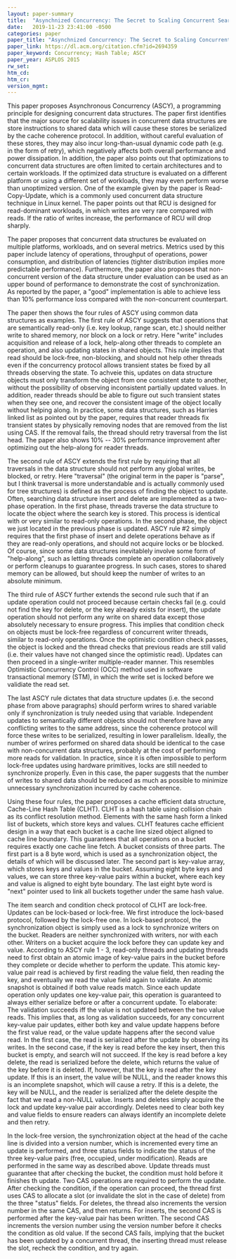 ```yaml
---
layout: paper-summary
title:  "Asynchnized Concurrency: The Secret to Scaling Concurrent Search Data Structures"
date:   2019-11-23 23:41:00 -0500
categories: paper
paper_title: "Asynchnized Concurrency: The Secret to Scaling Concurrent Search Data Structures"
paper_link: https://dl.acm.org/citation.cfm?id=2694359
paper_keyword: Concurrency; Hash Table; ASCY
paper_year: ASPLOS 2015
rw_set:
htm_cd:
htm_cr:
version_mgmt:
---
```


This paper proposes Asynchronous Concurrency (ASCY), a programming principle for designing concurrent data structures.
The paper first identifies that the major source for scalability issues in concurrent data structures are store instructions
to shared data which will cause these stores be serialized by the cache coherence protocol. In addition, without careful
evaluation of these stores, they may also incur long-than-usual dynamic code path (e.g. in the form of retry), which 
negatively affects both overall performance and power dissipation. In addition, the paper also points out that optimizations
to concurrent data structures are often limited to certain architectures and to certain workloads. If the optimized
data structure is evaluated on a different platform or using a different set of workloads, they may even perform worse
than unoptimized version. One of the example given by the paper is Read-Copy-Update, which is a commonly used concurrent
data structure technique in Linux kernel. The paper points out that RCU is designed for read-dominant workloads, in which
writes are very rare compared with reads. If the ratio of writes increase, the performance of RCU will drop sharply.

The paper proposes that concurrent data structures be evaluated on multiple platforms, workloads, and on several
metrics. Metrics used by this paper include latency of operations, throughput of operations, power consumption, and 
distribution of latencies (tighter distribution implies more predictable performance). Furthermore, the paper also proposes
that non-concurrent version of the data structure under evaluation can be used as an upper bound of performance to
demonstrate the cost of synchronization. As reported by the paper, a "good" implementation is able to achieve less than
10% performance loss compared with the non-concurrent counterpart. 

The paper then shows the four rules of ASCY using common data structures as examples. The first rule of ASCY suggests that
operations that are semantically read-only (i.e. key lookup, range scan, etc.) should neither write to shared memory, nor
block on a lock or retry. Here "write" includes acquisition and release of a lock, help-along other threads to complete 
an operation, and also updating states in shared objects. This rule implies that read should be lock-free, non-blocking,
and should not help other threads even if the concurrency protocol allows transient states be fixed by all threads 
observing the state. To achveie this, updates on data structure objects must only transform the object from one consistent 
state to another, without the possibility of observing inconsistent partially updated values. In addition, reader threads
should be able to figure out such transient states when they see one, and recover the consistent image of the object locally
without helping along. In practice, some data structures, such as Harries linked list as pointed out by the paper, requires
that reader threads fix transient states by physically removing nodes that are removed from the list using CAS. If the removal
fails, the thread should retry traversal from the list head. The paper also shows 10% -- 30% performance improvement after 
optimizing out the help-along for reader threads. 

The second rule of ASCY extends the first rule by requiring that all traversals in the data structure should not perform
any global writes, be blocked, or retry. Here "traversal" (the original term in the paper is "parse", but I think traversal
is more understandable and is actually commonly used for tree structures) is defined as the process of finding the object
to update. Often, searching data structure insert and delete are implemented as a two-phase operation. In the first phase,
threads traverse the data structure to locate the object where the search key is stored. This process is identical with or 
very similar to read-only operations. In the second phase, the object we just located in the previous phase is updated. 
ASCY rule #2 simply requires that the first phase of insert and delete operations behave as if they are read-only operations,
and should not acquire locks or be blocked. Of course, since some data structures inevitablely involve some form of "help-along",
such as letting threads complete an operation collaboratively or perform cleanups to guarantee progress. In such cases,
stores to shared memory can be allowed, but should keep the number of writes to an absolute minimum.

The third rule of ASCY further extends the second rule such that if an update operation could not proceed because certain
checks fail (e.g. could not find the key for delete, or the key already exists for insert), the update operation should
not perform any write on shared data except those absolutely necessary to ensure progress. This implies that condition
check on objects must be lock-free regardless of concurrent writer threads, similar to read-only operations. Once the 
optimistic condition check passes, the object is locked and the thread checks that previous reads are still valid
(i.e. their values have not changed since the optimistic read). Updates can then proceed in a single-writer multiple-reader
manner. This resembles Optimistic Concurrency Control (OCC) method used in software transactional memory (STM),
in which the write set is locked before we validiate the read set.

The last ASCY rule dictates that data structure updates (i.e. the second phase from above paragraphs) should perform
wrires to shared variable only if synchronization is truly needed using that variable. Independent updates to semantically
different objects should not therefore have any conflicting writes to the same address, since the coherence protocol
will force these writes to be serialized, resulting in lower parallelism. Ideally, the number of wrires performed on
shared data should be identical to the case with non-concurrent data structures, probably at the cost of performing more 
reads for validation. In practice, since it is often impossible to perform lock-free updates using hardware primitives,
locks are still needed to synchronize properly. Even in this case, the paper suggests that the number of writes to
shared data should be reduced as much as possible to minimize unnecessary synchronization incurred by cache coherence. 

Using these four rules, the paper proposes a cache efficient data structure, Cache-Line Hash Table (CLHT). CLHT is a 
hash table using collision chain as its conflict resolution method. Elements with the same hash form a linked
list of buckets, which store keys and values. CLHT features cache efficient design in a way that each bucket is a 
cache line sized object aligned to cache line boundary. This guarantees that all operations on a bucket requires
exactly one cache line fetch. A bucket consists of three parts. The first part is a 8 byte word, which is used as 
a synchronization object, the details of which will be discussed later. The second part is key-value array, which
stores keys and values in the bucket. Assuming eight byte keys and values, we can store three key-value pairs within a 
bucket, where each key and value is aligned to eight byte boundary. The last eight byte word is "next" pointer used
to link all buckets together under the same hash value. 

The item search and condition check protocol of CLHT are lock-free. Updates can be lock-based or lock-free. We 
first introduce the lock-based protocol, followed by the lock-free one. In lock-based protocol, the synchronization
object is simply used as a lock to synchronize writers on the bucket. Readers are neither synchronized with writers, 
nor with each other. Writers on a bucket acquire the lock before they can update key and value. According to ASCY rule
1 - 3, read-only threads and updating threads need to first obtain an atomic image of key-value pairs in the bucket
before they complete or decide whether to perform the update. This atomic key-value pair read is achieved by first
reading the value field, then reading the key, and eventually we read the value field again to validate. An atomic 
snapshot is obtained if both value reads match. Since each update operation only updates one key-value pair, this operation
is guaranteed to always either serialize before or after a concurrent update. To elaborate: The validation succeeds iff
the value is not updated between the two value reads. This implies that, as long as validation succeeds, for any concurrent 
key-value pair updates, either both key and value update happens before the first value read, or the value update happens
after the second value read. In the first case, the read is serialized after the update by observing its writes. 
In the second case, if the key is read before the key insert, then this bucket is empty, and search will not succeed.
If the key is read before a key delete, the read is serialized before the delete, which returns the value of the key
before it is deleted. If, however, that the key is read after the key update. If this is an insert, the value will be
NULL, and the reader knows this is an incomplete snapshot, which will cause a retry. If this is a delete, the key will
be NULL, and the reader is serialized after the delete despite the fact that we read a non-NULL value. Inserts and deletes
simply acquire the lock and update key-value pair accordingly. Deletes need to clear both key and value fields to ensure
readers can always identify an incomplete delete and then retry.

In the lock-free version, the synchronization object at the head of the cache line is divided into a version number,
which is incremented every time an update is performed, and three status fields to indicate the status of the three 
key-value pairs (free, occupied, under modification). Reads are performed in the same way as described above. Update 
threads must guarantee that after checking the bucket, the condition must hold before it finishes th update. Two CAS
operations are required to perform the update. After checking the condition, if the operation can proceed, the thread
first uses CAS to allocate a slot (or invalidate the slot in the case of delete) from the three "status" fields. For 
deletes, the thread also increments the version number in the same CAS, and then returns. For inserts, the second CAS
is performed after the key-value pair has been written. The second CAS increments the version number using the version
number before it checks the condition as old value. If the second CAS fails, implying that the bucket has been updated
by a concurrent thread, the inserting thread must release the slot, recheck the condition, and try again.